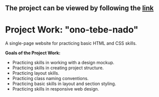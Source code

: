 ## The project can be viewed by following the [link]( https://nado.khudorenko.com/)

# **Project Work: "ono-tebe-nado"**  
A single-page website for practicing basic HTML and CSS skills.

**Goals of the Project Work:**

-   Practicing skills in working with a design mockup.
-   Practicing skills in creating project structure.
-   Practicing layout skills.
-   Practicing class naming conventions.
-   Practicing basic skills in layout and section styling.
-   Practicing skills in responsive web design.
